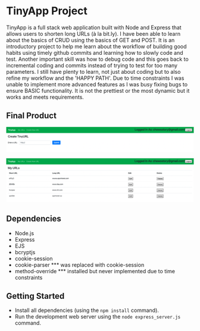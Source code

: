# TinyApp Project

TinyApp is a full stack web application built with Node and Express that allows users to shorten long URLs (à la bit.ly). I have been able to learn about the basics of CRUD using the basics of GET and POST. It is an introductory project to
help me learn about the workflow of building good habits using timely github commits and learning how to slowly code and 
test. Another important skill was how to debug code and this goes back to incremental coding and commits instead of trying to test for too many parameters. I still have plenty to learn, not just about coding but to also refine my workflow and the 'HAPPY PATH'.  Due to time constraints I was unable to implement more advanced features as I was busy fixing bugs to ensure BASIC functionality. It is not the prettiest or the most dynamic but it works and meets requirements.

## Final Product

!["screenshot of New URL form"](https://github.com/trickstyle89/tinyapp/blob/main/docs/tinyAppNewURL.png)


!["screenshot of URL index"](https://github.com/trickstyle89/tinyapp/blob/main/docs/tinyAppURLindex.png)

## Dependencies

- Node.js
- Express
- EJS
- bcryptjs
- cookie-session
- cookie-parser *** was replaced with cookie-session
- method-override *** installed but never implemented due to time constraints

## Getting Started

- Install all dependencies (using the `npm install` command).
- Run the development web server using the `node express_server.js` command.
